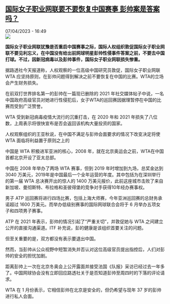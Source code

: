 <!--1680880502000-->
[国际女子职业网联要不要恢复中国赛事 彭帅案是答案吗？](https://www.rfi.fr/cn/%E4%B8%AD%E5%9B%BD/20230407-%E5%9B%BD%E9%99%85%E5%A5%B3%E5%AD%90%E8%81%8C%E4%B8%9A%E7%BD%91%E8%81%94%E8%A6%81%E4%B8%8D%E8%A6%81%E6%81%A2%E5%A4%8D%E4%B8%AD%E5%9B%BD%E8%B5%9B%E4%BA%8B-%E5%BD%AD%E5%B8%85%E6%A1%88%E6%98%AF%E7%AD%94%E6%A1%88%E5%90%97)
------

<div>07/04/2023 - 16:49</div><img src="https://s.rfi.fr/media/display/580feae0-d553-11ed-9b15-005056bf30b7/w:1280/p:16x9/wqqtg.png"><p><strong>国际女子职业网联犹豫是否重启中国赛事之际，国际人权组织敦促国际女子职业网联不要见利忘义，在中国没有给出前网球明星彭帅性侵事件答案之前，不要去中国打球。不过，因新冠病毒以及彭帅事件，国际女子职业网联损失惨重。                    </strong></p><div><p>据路透社今天报道称，人权观察的一位高级中国研究员敦促，国际女子职业网联WTA 应坚持原则，在彭帅问题得到解决之前不要恢复在中国的比赛。WTA的立场会产生财务损失。</p><p>在前双打世界排名第一的彭帅在一篇现已删除的 2021 年社交媒体帖子中说，一名中国政府高级官员对她进行性侵犯后，女子WTA的巡回赛因据理暂停在中国的比赛而受到广泛赞誉。</p><p>WTA 受到新冠病毒疫情大流行的沉重打击，在 2020 年和 2021 年损失了八位数，上周表示将很快宣布是否会返回该机构大量投资的国家。</p><p>人权观察组织的王亚秋说，在中国不满足与彭帅会面要求的情况下改变决定将使 WTA 面临将利益置于原则之上的</p><p>中国是 WTA 积极进军亚洲的核心，2008 年，就在北京奥运会之前，WTA在中国首都北京开设了亚太总部。</p><p>中国在 2008 年举办了两场 WTA 赛事，但到 2019 年时增加到九场，总奖金达到 3040 万美元，2019年是中国最后一个全年运营的年度。其中包括为在深圳举行的第一届 WTA 总决赛开出的惊人的 1400 万美元报价，此前这座城市击败了来自新加坡、曼彻斯特、布拉格和圣彼得堡的竞争对手获得10年经办赛事权。</p><p>男子 ATP 巡回赛将进行四场比赛，包括上海大师赛，今年亚洲巡回赛的总财务承诺超过 1600 万美元。而举办低级别赛事的国际网球联合会将于 6 月举办五项女子和四项男子赛事。</p><p>ATP 在 2021 年表示，彭帅的情况引起了“严重关切”，并敦促她与 WTA 之间建立公开的直接沟通渠道。ITF 补充说，彭的健康是该组织首要关注的问题。</p><p>但至关重要的是，双方都没有表示要退出中国。</p><p>然而，当彭帅从公众视野中短暂消失并否认对这位高级官员提出指控后，人们对彭帅的安全的担忧加剧。</p><p>距离彭帅上一次在北京冬奥会上公开露面并接受法国《队报》采访已经过去一年多了。中国网球协会没有立即回应路透社关于是否知道彭帅至周四时的下落的评论请求。</p><p>WTA 在 1 月份表示，它相信彭帅在北京是安全的，但仍希望与现年 37 岁的彭帅进行私人会面。</p><div data-selfpromo-newsletter></div><div data-selfpromo-app></div></div>
